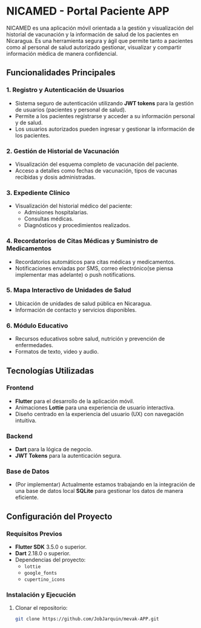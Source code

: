 # NICAMED - Portal Paciente APP

NICAMED es una aplicación móvil orientada a la gestión y visualización del historial de vacunación y la información de salud de los pacientes en Nicaragua. Es una herramienta segura y ágil que permite tanto a pacientes como al personal de salud autorizado gestionar, visualizar y compartir información médica de manera confidencial.

## Funcionalidades Principales

### 1. Registro y Autenticación de Usuarios
- Sistema seguro de autenticación utilizando **JWT tokens** para la gestión de usuarios (pacientes y personal de salud).
- Permite a los pacientes registrarse y acceder a su información personal y de salud.
- Los usuarios autorizados pueden ingresar y gestionar la información de los pacientes.

### 2. Gestión de Historial de Vacunación
- Visualización del esquema completo de vacunación del paciente.
- Acceso a detalles como fechas de vacunación, tipos de vacunas recibidas y dosis administradas.

### 3. Expediente Clínico
- Visualización del historial médico del paciente:
  - Admisiones hospitalarias.
  - Consultas médicas.
  - Diagnósticos y procedimientos realizados.

### 4. Recordatorios de Citas Médicas y Suministro de Medicamentos
- Recordatorios automáticos para citas médicas y medicamentos.
- Notificaciones enviadas por SMS, correo electrónico(se piensa implementar mas adelante) o push notifications.

### 5. Mapa Interactivo de Unidades de Salud
- Ubicación de unidades de salud pública en Nicaragua.
- Información de contacto y servicios disponibles.

### 6. Módulo Educativo
- Recursos educativos sobre salud, nutrición y prevención de enfermedades.
- Formatos de texto, video y audio.

## Tecnologías Utilizadas

### Frontend
- **Flutter** para el desarrollo de la aplicación móvil.
- Animaciones **Lottie** para una experiencia de usuario interactiva.
- Diseño centrado en la experiencia del usuario (UX) con navegación intuitiva.

### Backend
- **Dart** para la lógica de negocio.
- **JWT Tokens** para la autenticación segura.

### Base de Datos
- (Por implementar) Actualmente estamos trabajando en la integración de una base de datos local **SQLite** para gestionar los datos de manera eficiente.

## Configuración del Proyecto

### Requisitos Previos
- **Flutter SDK** 3.5.0 o superior.
- **Dart** 2.18.0 o superior.
- Dependencias del proyecto:
  - `lottie`
  - `google_fonts`
  - `cupertino_icons`

### Instalación y Ejecución
1. Clonar el repositorio:
   ```bash
   git clone https://github.com/JobJarquin/mevak-APP.git
